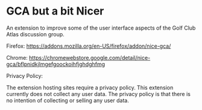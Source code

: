 # GCA but a bit Nicer

An extension to improve some of the user interface aspects of the Golf Club Atlas discussion group.

Firefox: https://addons.mozilla.org/en-US/firefox/addon/nice-gca/

Chrome: https://chromewebstore.google.com/detail/nice-gca/bflpnidkjlmgefgoockoihfjghdghfmg

Privacy Policy:

The extension hosting sites require a privacy policy. This extension currently does not collect any user data. The privacy policy is that there is no intention of collecting or selling any user data.